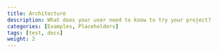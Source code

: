 ```yaml
---
title: Architecture
description: What does your user need to know to try your project?
categories: [Examples, Placeholders]
tags: [test, docs]
weight: 2
---
```

